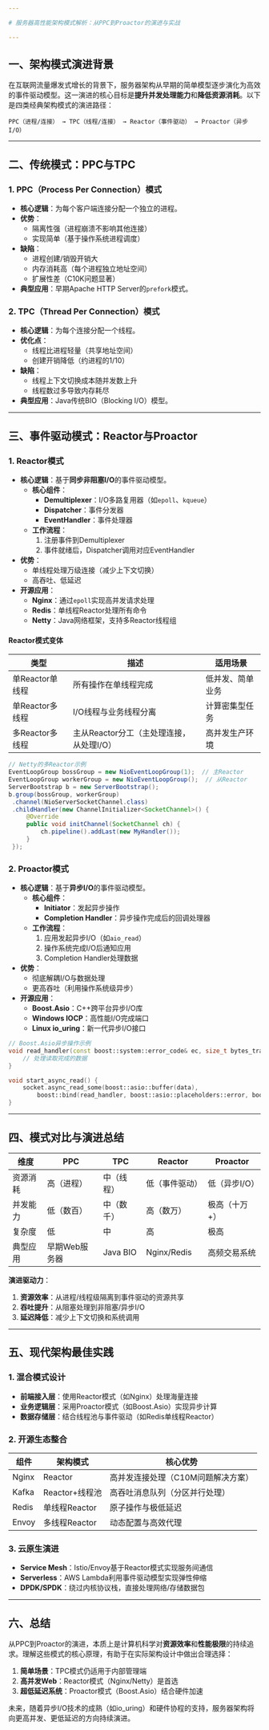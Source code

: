 ```yaml
---

# 服务器高性能架构模式解析：从PPC到Proactor的演进与实战

---
```


## 一、架构模式演进背景

在互联网流量爆发式增长的背景下，服务器架构从早期的简单模型逐步演化为高效的事件驱动模型。这一演进的核心目标是**提升并发处理能力**和**降低资源消耗**。以下是四类经典架构模式的演进路径：

```
PPC（进程/连接） → TPC（线程/连接） → Reactor（事件驱动） → Proactor（异步I/O）
```

---

## 二、传统模式：PPC与TPC

### 1. **PPC（Process Per Connection）模式**
- **核心逻辑**：为每个客户端连接分配一个独立的进程。
- **优势**：
  - 隔离性强（进程崩溃不影响其他连接）
  - 实现简单（基于操作系统进程调度）
- **缺陷**：
  - 进程创建/销毁开销大
  - 内存消耗高（每个进程独立地址空间）
  - 扩展性差（C10K问题显著）
- **典型应用**：早期Apache HTTP Server的`prefork`模式。

### 2. **TPC（Thread Per Connection）模式**
- **核心逻辑**：为每个连接分配一个线程。
- **优化点**：
  - 线程比进程轻量（共享地址空间）
  - 创建开销降低（约进程的1/10）
- **缺陷**：
  - 线程上下文切换成本随并发数上升
  - 线程数过多导致内存耗尽
- **典型应用**：Java传统BIO（Blocking I/O）模型。

---

## 三、事件驱动模式：Reactor与Proactor

### 1. **Reactor模式**
- **核心逻辑**：基于**同步非阻塞I/O**的事件驱动模型。
  - **核心组件**：
    - **Demultiplexer**：I/O多路复用器（如`epoll`、`kqueue`）
    - **Dispatcher**：事件分发器
    - **EventHandler**：事件处理器
  - **工作流程**：
    1. 注册事件到Demultiplexer
    2. 事件就绪后，Dispatcher调用对应EventHandler
- **优势**：
  - 单线程处理万级连接（减少上下文切换）
  - 高吞吐、低延迟
- **开源应用**：
  - **Nginx**：通过`epoll`实现高并发请求处理
  - **Redis**：单线程Reactor处理所有命令
  - **Netty**：Java网络框架，支持多Reactor线程组

#### Reactor模式变体
| **类型**       | 描述                             | 适用场景             |
|----------------|----------------------------------|---------------------|
| 单Reactor单线程 | 所有操作在单线程完成             | 低并发、简单业务     |
| 单Reactor多线程 | I/O线程与业务线程分离            | 计算密集型任务       |
| 多Reactor多线程 | 主从Reactor分工（主处理连接，从处理I/O）| 高并发生产环境       |

```java
// Netty的多Reactor示例
EventLoopGroup bossGroup = new NioEventLoopGroup(1);  // 主Reactor
EventLoopGroup workerGroup = new NioEventLoopGroup();  // 从Reactor
ServerBootstrap b = new ServerBootstrap();
b.group(bossGroup, workerGroup)
 .channel(NioServerSocketChannel.class)
 .childHandler(new ChannelInitializer<SocketChannel>() {
     @Override
     public void initChannel(SocketChannel ch) {
         ch.pipeline().addLast(new MyHandler());
     }
 });
```

### 2. **Proactor模式**
- **核心逻辑**：基于**异步I/O**的事件驱动模型。
  - **核心组件**：
    - **Initiator**：发起异步操作
    - **Completion Handler**：异步操作完成后的回调处理器
  - **工作流程**：
    1. 应用发起异步I/O（如`aio_read`）
    2. 操作系统完成I/O后通知应用
    3. Completion Handler处理数据
- **优势**：
  - 彻底解耦I/O与数据处理
  - 更高吞吐（利用操作系统级异步）
- **开源应用**：
  - **Boost.Asio**：C++跨平台异步I/O库
  - **Windows IOCP**：高性能I/O完成端口
  - **Linux io_uring**：新一代异步I/O接口

```cpp
// Boost.Asio异步操作示例
void read_handler(const boost::system::error_code& ec, size_t bytes_transferred) {
    // 处理读取完成的数据
}

void start_async_read() {
    socket.async_read_some(boost::asio::buffer(data), 
        boost::bind(read_handler, boost::asio::placeholders::error, boost::asio::placeholders::bytes_transferred));
}
```

---

## 四、模式对比与演进总结

| **维度**       | PPC               | TPC               | Reactor           | Proactor          |
|----------------|-------------------|-------------------|-------------------|-------------------|
| 资源消耗       | 高（进程）        | 中（线程）        | 低（事件驱动）     | 低（异步I/O）     |
| 并发能力       | 低（数百）        | 中（数千）        | 高（数万）         | 极高（十万+）     |
| 复杂度         | 低                | 中                | 高                | 极高              |
| 典型应用       | 早期Web服务器     | Java BIO          | Nginx/Redis       | 高频交易系统      |

**演进驱动力**：
1. **资源效率**：从进程/线程级隔离到事件驱动的资源共享
2. **吞吐提升**：从阻塞处理到非阻塞/异步I/O
3. **延迟降低**：减少上下文切换和系统调用

---

## 五、现代架构最佳实践

### 1. **混合模式设计**
- **前端接入层**：使用Reactor模式（如Nginx）处理海量连接
- **业务逻辑层**：采用Proactor模式（如Boost.Asio）实现异步计算
- **数据存储层**：结合线程池与事件驱动（如Redis单线程Reactor）

### 2. **开源生态整合**
| **组件**       | 架构模式         | 核心优势                          |
|----------------|------------------|-----------------------------------|
| Nginx          | Reactor          | 高并发连接处理（C10M问题解决方案） |
| Kafka          | Reactor+线程池   | 高吞吐消息队列（分区并行处理）      |
| Redis          | 单线程Reactor    | 原子操作与极低延迟                  |
| Envoy          | 多线程Reactor    | 动态配置与高效代理                  |

### 3. **云原生演进**
- **Service Mesh**：Istio/Envoy基于Reactor模式实现服务间通信
- **Serverless**：AWS Lambda利用事件驱动模型实现弹性伸缩
- **DPDK/SPDK**：绕过内核协议栈，直接处理网络/存储数据包

---

## 六、总结

从PPC到Proactor的演进，本质上是计算机科学对**资源效率**和**性能极限**的持续追求。理解这些模式的核心原理，有助于在实际架构设计中做出合理选择：

1. **简单场景**：TPC模式仍适用于内部管理端
2. **高并发Web**：Reactor模式（Nginx/Netty）是首选
3. **超低延迟系统**：Proactor模式（Boost.Asio）结合硬件加速

未来，随着异步I/O技术的成熟（如io_uring）和硬件协程的支持，服务器架构将向更高并发、更低延迟的方向持续演进。


